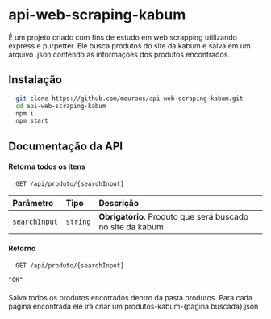 
# api-web-scraping-kabum
É um projeto criado com fins de estudo em web scrapping utilizando express e purpetter.
Ele busca produtos do site da kabum e salva em um arquivo .json contendo as informações dos produtos encontrados.

## Instalação

```bash
  git clone https://github.com/mouraus/api-web-scraping-kabum.git
  cd api-web-scraping-kabum
  npm i
  npm start
```
    
## Documentação da API

#### Retorna todos os itens

```http
  GET /api/produto/{searchInput}
```

| Parâmetro   | Tipo       | Descrição                           |
| :---------- | :--------- | :---------------------------------- |
| `searchInput` | `string` | **Obrigatório**. Produto que será buscado no site da kabum |

#### Retorno

```http
  GET /api/produto/{searchInput}
```

    "OK"

#### 
Salva todos os produtos encotrados dentro da pasta produtos.
Para cada página encontrada ele irá criar um produtos-kabum-{pagina buscada}.json

